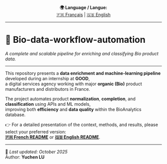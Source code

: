 <p align="center">
  <b>🌍 Language / Langue:</b><br>
  <a href="./README_Francais.md">🇫🇷 Français</a> |
  <a href="./README_English.md">🇬🇧 English</a>
</p>

---

# 🧩 Bio-data-workflow-automation  
_A complete and scalable pipeline for enriching and classifying Bio product data._

---

This repository presents a **data enrichment and machine-learning pipeline** developed during an internship at **GOOD**,  
a digital services agency working with major **organic (Bio)** product manufacturers and distributors in France.

The project automates product **normalization**, **completion**, and **classification** using APIs and ML models,  
improving both **efficiency** and **data quality** within the BioAnalytics database.

👉 For a detailed presentation of the context, methods, and results, please select your preferred version:  
**[🇫🇷 French README](./README_Francais.md)** or **[🇬🇧 English README](./README_English.md)**.

---

📘 *Last updated: October 2025*  
Author: **Yuchen LU**

